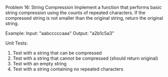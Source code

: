Problem 16: String Compression
Implement a function that performs basic string compression using the counts of repeated characters. If the compressed string is not smaller than the original string, return the original string.

Example:
Input: "aabcccccaaa"
Output: "a2b1c5a3"

Unit Tests:

1. Test with a string that can be compressed
2. Test with a string that cannot be compressed (should return original)
3. Test with an empty string
4. Test with a string containing no repeated characters
